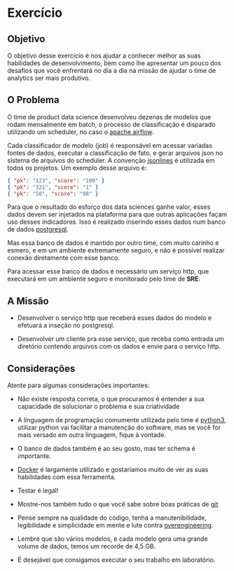 Exercício
=========

Objetivo
--------

O objetivo desse exercício é nos ajudar a conhecer melhor as suas habilidades de desenvolvimento, bem
como lhe apresentar um pouco dos desafios que você enfrentará no dia a dia na missão de ajudar o time
de analytics ser mais produtivo.

O Problema
----------

O time de product data science desenvolveu dezenas de modelos que rodam mensalmente em batch, o processo de
classificação é disparado utilizando um scheduler, no caso o [apache airflow](https://airflow.apache.org).

Cada classificador de modelo (job) é responsável em acessar variadas fontes de dados, executar a classificação
de fato, e gerar arquivos json no sistema de arquivos do scheduler. A convenção [jsonlines](http://jsonlines.org)
é utilizada em todos os projetos. Um exemplo desse arquivo é:

```json
{ "pk": "123", "score": "100" }
{ "pk": "321", "score": "1" }
{ "pk": "50", "score": "98" }
```

Para que o resultado do esforço dos data sciences ganhe valor, esses dados devem ser injetados na plataforma
para que outras aplicações façam uso desses indicadores. Isso é realizado inserindo esses dados num banco
de dados [postgresql](https://www.postgresql.org).

Mas essa banco de dados é mantido por outro time, com muito carinho e esmero, e em um ambiente extremamente
seguro, e não é possível realizar conexão diretamente com esse banco.

Para acessar esse banco de dados é necessário um serviço http, que executará em um ambiente seguro e monitorado
pelo time de **SRE**.

A Missão
--------

* Desenvolver o serviço http que receberá esses dados do modelo e efetuará a inseção no postgresql.

* Desenvolver um cliente pra esse serviço, que receba como entrada um diretório contendo arquivos com os dados
e envie para o serviço http.

Considerações
-------------

Atente para algumas considerações importantes:


* Não existe resposta correta, o que procuramos é entender a sua capacidade de solucionar o problema e sua criatividade

* A linguagem de programação comumente utilizada pelo time é [python3](https://www.python.org), utilizar python
vai facilitar a manutenção do software, mas se você for mais versado em outra linguagem, fique à vontade.

* O banco de dados também é ao seu gosto, mas ter schema é importante. 

* [Docker](https://www.docker.com/) é largamente utilizado e gostaríamos muito de ver as suas habilidades com essa
ferramenta.

* Testar é legal!

* Mostre-nos também tudo o que você sabe sobre boas práticas de [git](https://git-scm.com)
 
* Pense sempre na qualidade do código, tenha a manutenibilidade, legibilidade e simplicidade em mente e lute contra
[overengineering](https://en.wikipedia.org/wiki/Overengineering).

* Lembre que são vários modelos, e cada modelo gera uma grande volume de dados, temos um recorde de 4,5 GB.

* É desejável que consigamos executar o seu trabalho em laboratório.
